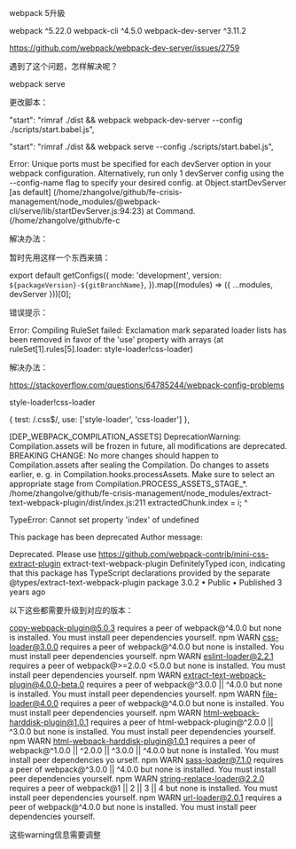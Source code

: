 webpack 5升級

webpack ^5.22.0
webpack-cli ^4.5.0
webpack-dev-server ^3.11.2


https://github.com/webpack/webpack-dev-server/issues/2759

遇到了这个问题，怎样解决呢？


webpack serve

更改脚本：


"start": "rimraf ./dist && webpack webpack-dev-server --config ./scripts/start.babel.js",

"start": "rimraf ./dist && webpack serve --config ./scripts/start.babel.js",


 Error: Unique ports must be specified for each devServer option in your webpack configuration. Alternatively, run only 1 devServer config using the --config-name flag to specify your desired config.
    at Object.startDevServer [as default] (/home/zhangolve/github/fe-crisis-management/node_modules/@webpack-cli/serve/lib/startDevServer.js:94:23)
    at Command.<anonymous> (/home/zhangolve/github/fe-c

解决办法：

暂时先用这样一个东西来搞：

export default getConfigs({
    mode: 'development',
    version: `${packageVersion}-${gitBranchName}`,
}).map((modules) => ({ ...modules, devServer }))[0];




错误提示：

 Error: Compiling RuleSet failed: Exclamation mark separated loader lists has been removed in favor of the 'use' property with arrays (at ruleSet[1].rules[5].loader: style-loader!css-loader)

 解决办法：

https://stackoverflow.com/questions/64785244/webpack-config-problems

style-loader!css-loader

{ test: /\.css$/, use: ['style-loader', 'css-loader'] },



[DEP_WEBPACK_COMPILATION_ASSETS] DeprecationWarning: Compilation.assets will be frozen in future, all modifications are deprecated.
BREAKING CHANGE: No more changes should happen to Compilation.assets after sealing the Compilation.
        Do changes to assets earlier, e. g. in Compilation.hooks.processAssets.
        Make sure to select an appropriate stage from Compilation.PROCESS_ASSETS_STAGE_*.
/home/zhangolve/github/fe-crisis-management/node_modules/extract-text-webpack-plugin/dist/index.js:211
          extractedChunk.index = i;
                               ^

TypeError: Cannot set property 'index' of undefined


This package has been deprecated
Author message:

Deprecated. Please use https://github.com/webpack-contrib/mini-css-extract-plugin
extract-text-webpack-plugin
DefinitelyTyped icon, indicating that this package has TypeScript declarations provided by the separate @types/extract-text-webpack-plugin package
3.0.2 • Public • Published 3 years ago


以下这些都需要升级到对应的版本：

copy-webpack-plugin@5.0.3 requires a peer of webpack@^4.0.0 but none is installed. You must install peer dependencies yourself.
npm WARN css-loader@3.0.0 requires a peer of webpack@^4.0.0 but none is installed. You must install peer dependencies yourself.
npm WARN eslint-loader@2.2.1 requires a peer of webpack@>=2.0.0 <5.0.0 but none is installed. You must install peer dependencies yourself.
npm WARN extract-text-webpack-plugin@4.0.0-beta.0 requires a peer of webpack@^3.0.0 || ^4.0.0 but none is installed. You must install peer dependencies yourself.
npm WARN file-loader@4.0.0 requires a peer of webpack@^4.0.0 but none is installed. You must install peer dependencies yourself.
npm WARN html-webpack-harddisk-plugin@1.0.1 requires a peer of html-webpack-plugin@^2.0.0 || ^3.0.0 but none is installed. You must install peer dependencies yourself.
npm WARN html-webpack-harddisk-plugin@1.0.1 requires a peer of webpack@^1.0.0 || ^2.0.0 || ^3.0.0 || ^4.0.0 but none is installed. You must install peer dependencies yo
urself.
npm WARN sass-loader@7.1.0 requires a peer of webpack@^3.0.0 || ^4.0.0 but none is installed. You must install peer dependencies yourself.
npm WARN string-replace-loader@2.2.0 requires a peer of webpack@1 || 2 || 3 || 4 but none is installed. You must install peer dependencies yourself.
npm WARN url-loader@2.0.1 requires a peer of webpack@^4.0.0 but none is installed. You must install peer dependencies yourself.

这些warning信息需要调整

